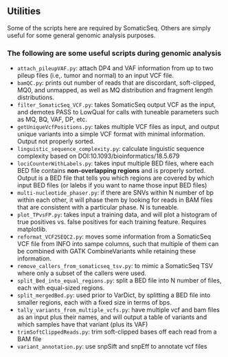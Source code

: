 ## Utilities
Some of the scripts here are required by SomaticSeq. Others are simply useful for some general genomic analysis purposes. 

### The following are some useful scripts during genomic analysis

* `attach_pileupVAF.py`: attach DP4 and VAF information from up to two pileup files (i.e,. tumor and normal) to an input VCF file. 
* `bamQC.py`: prints out number of reads that are discordant, soft-clipped, MQ0, and unmapped, as well as MQ distribution and fragment length distributions. 
* `filter_SomaticSeq_VCF.py`: takes SomaticSeq output VCF as the input, and demotes PASS to LowQual for calls with tuneable parameters such as MQ, BQ, VAF, DP, etc. 
* `getUniqueVcfPositions.py`: takes multiple VCF files as input, and output unique variants into a simple VCF format with minimal information. Output not properly sorted. 
* `linguistic_sequence_complexity.py`: calculate linguistic sequence complexity based on DOI:10.1093/bioinformatics/18.5.679
* `lociCounterWithLabels.py`: takes input multiple BED files, where each BED file contains **non-overlapping regions** and is properly sorted. Output is a BED file that tells you which regions are covered by which input BED files (or lalebs if you want to name those input BED files)
* `multi-nucleotide_phaser.py`: if there are SNVs within N number of bp within each other, it will phase them by looking for reads in BAM files that are consistent with a particular phase. N is tuneable. 
* `plot_TPvsFP.py`: takes input a training data, and will plot a histogram of true positives vs. false positives for each training feature. Requires matplotlib. 
* `reformat_VCF2SEQC2.py`: moves some information from a SomaticSeq VCF file from INFO into sampe columns, such that multiple of them can be combined with GATK CombineVariants while retaining these information. 
* `remove_callers_from_somaticseq_tsv.py`: to mimic a SomaticSeq TSV where only a subset of the callers were used.
* `split_Bed_into_equal_regions.py`: split a BED file into N number of files, each with equal-sized regions. 
* `split_mergedBed.py`: used prior to VarDict, by splitting a BED file into smaller regions, each with a fixed size in terms of bps. 
* `tally_variants_from_multiple_vcfs.py`: have multiple vcf and bam files as an input plus their names, and will output a table of variants and which samples have that variant (plus its VAF)
* `trimSoftClippedReads.py`: trim soft-clipped bases off each read from a BAM file
* `variant_annotation.py`: use snpSift and snpEff to annotate vcf files
